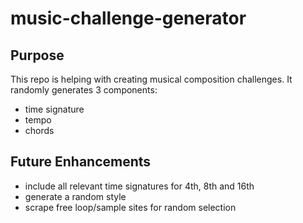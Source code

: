 # music-challenge-generator

## Purpose
This repo is helping with creating musical composition challenges.
It randomly generates 3 components:
- time signature
- tempo
- chords

## Future Enhancements
- include all relevant time signatures for 4th, 8th and 16th
- generate a random style
- scrape free loop/sample sites for random selection
